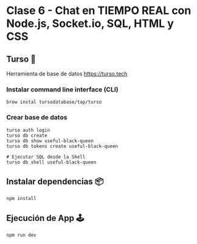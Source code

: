 # Clase 6 - Chat en TIEMPO REAL con Node.js, Socket.io, SQL, HTML y CSS

## Turso 💾

Herramienta de base de datos https://turso.tech

### Instalar command line interface (CLI)

```
brew instal tursodatabase/tap/turso
```

### Crear base de datos

```
turso auth login
turso db create
turso db show useful-black-queen
turso db tokens create useful-black-queen

# Ejecutar SQL desde la Shell
turso db shell useful-black-queen

```

## Instalar dependencias 📦

```
npm install
```

## Ejecución de App 🕹️

```
npm run dev
```
